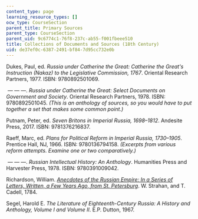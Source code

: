 ```yaml
---
content_type: page
learning_resource_types: []
ocw_type: CourseSection
parent_title: Primary Sources
parent_type: CourseSection
parent_uid: 9c6774c1-76f8-237c-ab55-f001fbeee510
title: Collections of Documents and Sources (18th Century)
uid: de37ef0c-6387-2491-bf84-7d95cc732e0b
---
```


Dukes, Paul, ed. _Russia under Catherine the Great: Catherine the Great's Instruction (Nakaz) to the Legislative Commission, 1767_. Oriental Research Partners, 1977. ISBN: 9780892501069.

 — — —. _Russia under Catherine the Great: Select Documents on Government and Society_. Oriental Research Partners, 1978. ISBN: 9780892501045. _(This is an anthology of sources, so you would have to put together a set that makes some common point.)_

Putnam, Peter, ed. _Seven Britons in Imperial Russia, 1698–1812_. Andesite Press, 2017. ISBN: 9781376216837. 

Raeff, Marc, ed. _Plans for Political Reform in Imperial Russia, 1730–1905_. Prentice Hall, NJ, 1966. ISBN: 9780136794158. _(Excerpts from various reform attempts. Examine one or two comparatively.)_

 — — —. _Russian Intellectual History: An Anthology_. Humanities Press and Harvester Press, 1978. ISBN: 9780391009042. 

Richardson, William. _[Anecdotes of the Russian Empire: In a Series of Letters, Written, a Few Years Ago, from St. Petersburg](https://www.google.com/books/edition/Anecdotes_of_the_Russian_Empire/sccGAAAAQAAJ?hl=en&gbpv=1)_. W. Strahan, and T. Cadell, 1784.

Segel, Harold E. _The Literature of Eighteenth-Century Russia: A History and Anthology, Volume I and Volume II_. E.P. Dutton, 1967.
